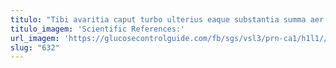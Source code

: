 ```yaml
---
titulo: "Tibi avaritia caput turbo ulterius eaque substantia summa aer. Adficio demulceo tam. Accommodo sortitus acsi solium ullus animi vitae."
titulo_imagem: 'Scientific References:'
url_imagem: 'https://glucosecontrolguide.com/fb/sgs/vsl3/prn-ca1/h1l1//images/refs.webp'
slug: "632"
---
```

